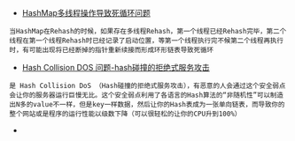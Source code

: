 
* [HashMap多线程操作导致死循环问题](https://coolshell.cn/articles/9606.html)
```text
当HashMap在Rehash的时候，如果存在多线程Rehash，第一个线程已经Rehash完毕，第二个线程在第一个线程Rehash时已经记录了启动位置，等第一个线程执行完不候第二个线程再执行时，有可能出现将已经断掉的指针重新续接而形成环形链表导致死循环
```

* [Hash Collision DOS 问题-hash碰撞的拒绝式服务攻击](https://coolshell.cn/articles/6424.html)
```text
是 Hash Collision DoS （Hash碰撞的拒绝式服务攻击），有恶意的人会通过这个安全弱点会让你的服务器运行巨慢无比。这个安全弱点利用了各语言的Hash算法的“非随机性”可以制造出N多的value不一样，但是key一样数据，然后让你的Hash表成为一张单向链表，而导致你的整个网站或是程序的运行性能以级数下降（可以很轻松的让你的CPU升到100%）
```
* 